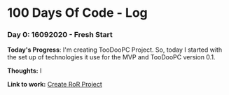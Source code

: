 # 100 Days Of Code - Log

### Day 0: 16092020 - Fresh Start

**Today's Progress**: I'm creating TooDooPC Project. So, today I started with the set up of technologies it use for the MVP and TooDooPC version 0.1.

**Thoughts:** I

**Link to work:** [Create RoR Project](dev/create_ror_project.md)
